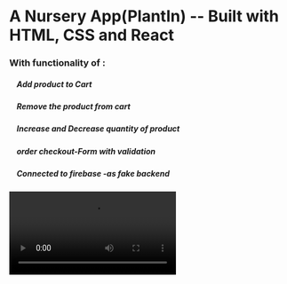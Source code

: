 # A Nursery App(PlantIn) -- Built with HTML, CSS and React

### With functionality of : 
  ##### &nbsp;&nbsp;&nbsp;&nbsp;Add product to Cart
  ##### &nbsp;&nbsp;&nbsp;&nbsp;Remove the product from cart
  ##### &nbsp;&nbsp;&nbsp;&nbsp;Increase and Decrease quantity of product
  ##### &nbsp;&nbsp;&nbsp;&nbsp;order checkout-Form with validation
  ##### &nbsp;&nbsp;&nbsp;&nbsp;Connected to firebase -as fake backend
  
  ![Prview Video:](./nursery-app.mp4)
  
  
  

